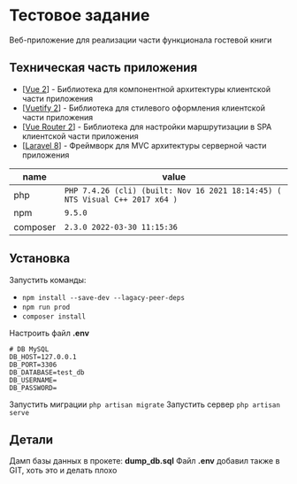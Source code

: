 # Тестовое задание

Веб-приложение для реализации части функционала гостевой книги

## Техническая часть приложения

-   [[Vue 2](https://v2.vuejs.org/)] - Библиотека для компонентной архитектуры клиентской части приложения
-   [[Vuetify 2](https://v2.vuetifyjs.com/en/)] - Библиотека для cтилевого оформления клиентской части приложения
-   [[Vue Router 2](https://v3.router.vuejs.org/)] - Библиотека для настройки маршрутизации в SPA клиентской части приложения
-   [[Laravel 8](https://laravel.com/docs/8.x/)] - Фреймворк для MVC архитектуры серверной части приложения

| name     | value                                                                        |
| -------- | ---------------------------------------------------------------------------- |
| php      | `PHP 7.4.26 (cli) (built: Nov 16 2021 18:14:45) ( NTS Visual C++ 2017 x64 )` |
| npm      | `9.5.0`                                                                      |
| composer | `2.3.0 2022-03-30 11:15:36`                                                  |

## Установка

Запустить команды:

-   `npm install --save-dev --lagacy-peer-deps`
-   `npm run prod`
-   `composer install`

Настроить файл **.env**

```
# DB MySQL
DB_HOST=127.0.0.1
DB_PORT=3306
DB_DATABASE=test_db
DB_USERNAME=
DB_PASSWORD=
```

Запустить миграции `php artisan migrate`
Запустить сервер `php artisan serve`

## Детали

Дамп базы данных в прокете: **dump_db.sql**
Файл **.env** добавил также в GIT, хоть это и делать плохо
